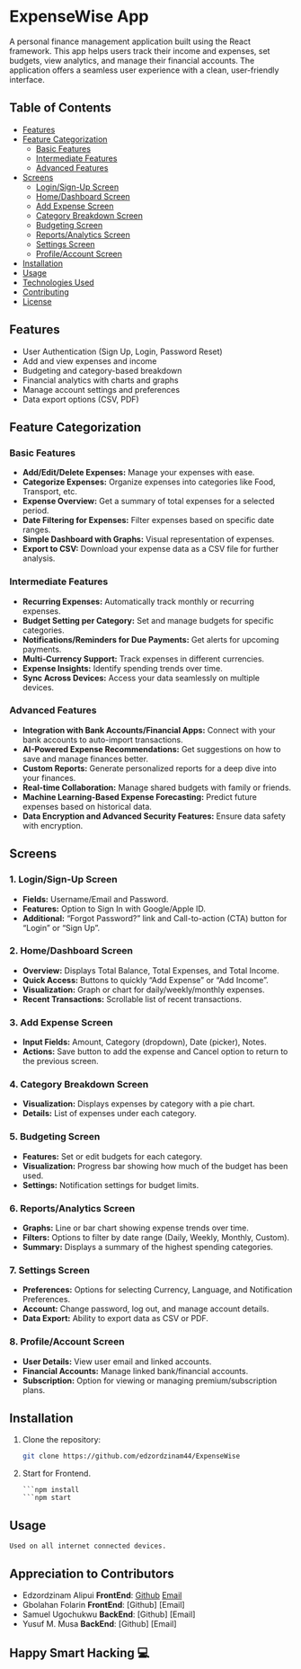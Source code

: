 # ExpenseWise App

A personal finance management application built using the React framework. This app helps users track their income and expenses, set budgets, view analytics, and manage their financial accounts. The application offers a seamless user experience with a clean, user-friendly interface.

## Table of Contents
- [Features](#features)
- [Feature Categorization](#feature-categorization)
  - [Basic Features](#basic-features)
  - [Intermediate Features](#intermediate-features)
  - [Advanced Features](#advanced-features)
- [Screens](#screens)
  - [Login/Sign-Up Screen](#login-sign-up-screen)
  - [Home/Dashboard Screen](#home-dashboard-screen)
  - [Add Expense Screen](#add-expense-screen)
  - [Category Breakdown Screen](#category-breakdown-screen)
  - [Budgeting Screen](#budgeting-screen)
  - [Reports/Analytics Screen](#reports-analytics-screen)
  - [Settings Screen](#settings-screen)
  - [Profile/Account Screen](#profile-account-screen)
- [Installation](#installation)
- [Usage](#usage)
- [Technologies Used](#technologies-used)
- [Contributing](#contributing)
- [License](#license)

## Features
- User Authentication (Sign Up, Login, Password Reset)
- Add and view expenses and income
- Budgeting and category-based breakdown
- Financial analytics with charts and graphs
- Manage account settings and preferences
- Data export options (CSV, PDF)

## Feature Categorization

### Basic Features
- **Add/Edit/Delete Expenses:** Manage your expenses with ease.
- **Categorize Expenses:** Organize expenses into categories like Food, Transport, etc.
- **Expense Overview:** Get a summary of total expenses for a selected period.
- **Date Filtering for Expenses:** Filter expenses based on specific date ranges.
- **Simple Dashboard with Graphs:** Visual representation of expenses.
- **Export to CSV:** Download your expense data as a CSV file for further analysis.

### Intermediate Features
- **Recurring Expenses:** Automatically track monthly or recurring expenses.
- **Budget Setting per Category:** Set and manage budgets for specific categories.
- **Notifications/Reminders for Due Payments:** Get alerts for upcoming payments.
- **Multi-Currency Support:** Track expenses in different currencies.
- **Expense Insights:** Identify spending trends over time.
- **Sync Across Devices:** Access your data seamlessly on multiple devices.

### Advanced Features
- **Integration with Bank Accounts/Financial Apps:** Connect with your bank accounts to auto-import transactions.
- **AI-Powered Expense Recommendations:** Get suggestions on how to save and manage finances better.
- **Custom Reports:** Generate personalized reports for a deep dive into your finances.
- **Real-time Collaboration:** Manage shared budgets with family or friends.
- **Machine Learning-Based Expense Forecasting:** Predict future expenses based on historical data.
- **Data Encryption and Advanced Security Features:** Ensure data safety with encryption.

## Screens

### 1. Login/Sign-Up Screen
- **Fields:** Username/Email and Password.
- **Features:** Option to Sign In with Google/Apple ID.
- **Additional:** “Forgot Password?” link and Call-to-action (CTA) button for “Login” or “Sign Up”.

### 2. Home/Dashboard Screen
- **Overview:** Displays Total Balance, Total Expenses, and Total Income.
- **Quick Access:** Buttons to quickly “Add Expense” or “Add Income”.
- **Visualization:** Graph or chart for daily/weekly/monthly expenses.
- **Recent Transactions:** Scrollable list of recent transactions.

### 3. Add Expense Screen
- **Input Fields:** Amount, Category (dropdown), Date (picker), Notes.
- **Actions:** Save button to add the expense and Cancel option to return to the previous screen.

### 4. Category Breakdown Screen
- **Visualization:** Displays expenses by category with a pie chart.
- **Details:** List of expenses under each category.

### 5. Budgeting Screen
- **Features:** Set or edit budgets for each category.
- **Visualization:** Progress bar showing how much of the budget has been used.
- **Settings:** Notification settings for budget limits.

### 6. Reports/Analytics Screen
- **Graphs:** Line or bar chart showing expense trends over time.
- **Filters:** Options to filter by date range (Daily, Weekly, Monthly, Custom).
- **Summary:** Displays a summary of the highest spending categories.

### 7. Settings Screen
- **Preferences:** Options for selecting Currency, Language, and Notification Preferences.
- **Account:** Change password, log out, and manage account details.
- **Data Export:** Ability to export data as CSV or PDF.

### 8. Profile/Account Screen
- **User Details:** View user email and linked accounts.
- **Financial Accounts:** Manage linked bank/financial accounts.
- **Subscription:** Option for viewing or managing premium/subscription plans.

## Installation
1. Clone the repository:
   ```bash
   git clone https://github.com/edzordzinam44/ExpenseWise
2. Start for Frontend.
    ```cd ExpenseWise
    ```npm install
    ```npm start

## Usage
    Used on all internet connected devices.

## Appreciation to Contributors
- Edzordzinam Alipui **FrontEnd**: [Github](https://github.com/edzordzinam44) [Email](edzordzinam.alipui@gmail.com)
- Gbolahan Folarin **FrontEnd**: [Github] [Email]
- Samuel Ugochukwu **BackEnd**: [Github] [Email]
- Yusuf M. Musa    **BackEnd**: [Github] [Email]

## Happy Smart Hacking 💻
